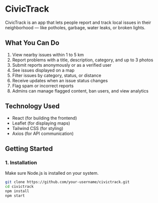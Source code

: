 # CivicTrack

CivicTrack is an app that lets people report and track local issues in their neighborhood — like potholes, garbage, water leaks, or broken lights.

## What You Can Do

1. View nearby issues within 1 to 5 km
2. Report problems with a title, description, category, and up to 3 photos
3. Submit reports anonymously or as a verified user
4. See issues displayed on a map
5. Filter issues by category, status, or distance
6. Receive updates when an issue status changes
7. Flag spam or incorrect reports
8. Admins can manage flagged content, ban users, and view analytics

## Technology Used

- React (for building the frontend)
- Leaflet (for displaying maps)
- Tailwind CSS (for styling)
- Axios (for API communication)

## Getting Started

### 1. Installation

Make sure Node.js is installed on your system.

```bash
git clone https://github.com/your-username/civictrack.git
cd civictrack
npm install
npm start
